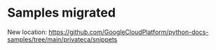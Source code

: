 Samples migrated
================

New location: https://github.com/GoogleCloudPlatform/python-docs-samples/tree/main/privateca/snippets